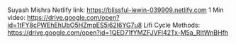 ###
  Suyash Mishra
  Netlify link: https://blissful-lewin-039909.netlify.com
  1 Min video: https://drive.google.com/open?id=1tFY8cPWEhEhUbO5HZmpES5i62I6YG7u8
  Lifi Cycle Methods: https://drive.google.com/open?id=1QED71fYMZFJVFl42Tx-M5a_RItWnBHfh
###
